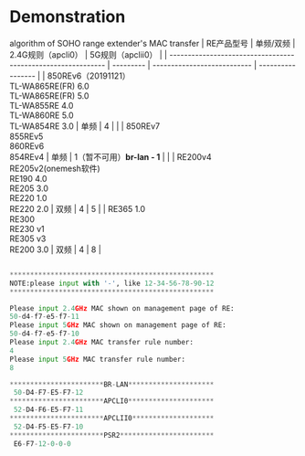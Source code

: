 # Demonstration
 algorithm of SOHO range extender's MAC transfer
| RE产品型号                                                   | 单频/双频 | 2.4G规则（apcli0）          | 5G规则（apclii0） |
| ------------------------------------------------------------ | --------- | --------------------------- | ----------------- |
| 850REv6（20191121）<br/>TL-WA865RE(FR) 6.0<br/>TL-WA865RE(FR) 5.0<br/>TL-WA855RE 4.0<br/>TL-WA860RE 5.0<br/>TL-WA854RE 3.0 | 单频      | 4                           |                   |
| 850REv7<br/>855REv5<br/>860REv6<br/>854REv4                  | 单频      | 1（暂不可用）**br-lan - 1** |                   |
| RE200v4<br/>RE205v2(onemesh软件)<br/>RE190 4.0<br/>RE205 3.0<br/>RE220 1.0<br/>RE220 2.0 | 双频      | 4                           | 5                 |
| RE365 1.0<br/>RE300<br/>RE230 v1<br/>RE305 v3<br/>RE200 3.0  | 双频      | 4                           | 8                 |


```python

**************************************************
NOTE:please input with '-', like 12-34-56-78-90-12
**************************************************

Please input 2.4GHz MAC shown on management page of RE:
50-d4-f7-e5-f7-11
Please input 5GHz MAC shown on management page of RE:
50-d4-f7-e5-f7-10
Please input 2.4GHz MAC transfer rule number:
4
Please input 5GHz MAC transfer rule number:
8

***********************BR-LAN*********************
 50-D4-F7-E5-F7-12
***********************APCLI0*********************
 52-D4-F6-E5-F7-11
***********************APCLII0********************
 52-D4-F5-E5-F7-10
***********************PSR2***********************
 E6-F7-12-0-0-0

```

